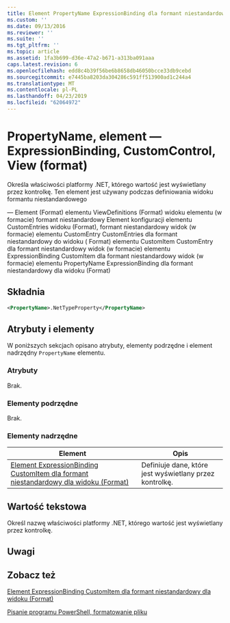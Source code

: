 ```yaml
---
title: Element PropertyName ExpressionBinding dla formant niestandardowy dla widoku (Format) | Dokumentacja firmy Microsoft
ms.custom: ''
ms.date: 09/13/2016
ms.reviewer: ''
ms.suite: ''
ms.tgt_pltfrm: ''
ms.topic: article
ms.assetid: 1fa3b699-d36e-47a2-b671-a313ba091aaa
caps.latest.revision: 6
ms.openlocfilehash: edd8c4b39f56be6b8658db46050bcce33db9cebd
ms.sourcegitcommit: e7445ba8203da304286c591ff513900ad1c244a4
ms.translationtype: MT
ms.contentlocale: pl-PL
ms.lasthandoff: 04/23/2019
ms.locfileid: "62064972"
---
```

# <a name="propertyname-element-for-expressionbinding-for-customcontrol-for-view-format"></a>PropertyName, element — ExpressionBinding, CustomControl, View (format)

Określa właściwości platformy .NET, którego wartość jest wyświetlany przez kontrolkę. Ten element jest używany podczas definiowania widoku formantu niestandardowego

— Element (Format) elementu ViewDefinitions (Format) widoku elementu (w formacie) formant niestandardowy Element konfiguracji elementu CustomEntries widoku (Format), formant niestandardowy widok (w formacie) elementu CustomEntry CustomEntries dla formant niestandardowy do widoku ( Format) elementu CustomItem CustomEntry dla formant niestandardowy widok (w formacie) elementu ExpressionBinding CustomItem dla formant niestandardowy widok (w formacie) elementu PropertyName ExpressionBinding dla formant niestandardowy dla widoku (Format)

## <a name="syntax"></a>Składnia

```xml
<PropertyName>.NetTypeProperty</PropertyName>
```

## <a name="attributes-and-elements"></a>Atrybuty i elementy

W poniższych sekcjach opisano atrybuty, elementy podrzędne i element nadrzędny `PropertyName` elementu.

### <a name="attributes"></a>Atrybuty

Brak.

### <a name="child-elements"></a>Elementy podrzędne

Brak.

### <a name="parent-elements"></a>Elementy nadrzędne

|Element|Opis|
|-------------|-----------------|
|[Element ExpressionBinding CustomItem dla formant niestandardowy dla widoku (Format)](./expressionbinding-element-for-customitem-for-customcontrol-for-view-format.md)|Definiuje dane, które jest wyświetlany przez kontrolkę.|

## <a name="text-value"></a>Wartość tekstowa

Określ nazwę właściwości platformy .NET, którego wartość jest wyświetlany przez kontrolkę.

## <a name="remarks"></a>Uwagi

## <a name="see-also"></a>Zobacz też

[Element ExpressionBinding CustomItem dla formant niestandardowy dla widoku (Format)](./expressionbinding-element-for-customitem-for-customcontrol-for-view-format.md)

[Pisanie programu PowerShell, formatowanie pliku](./writing-a-powershell-formatting-file.md)
